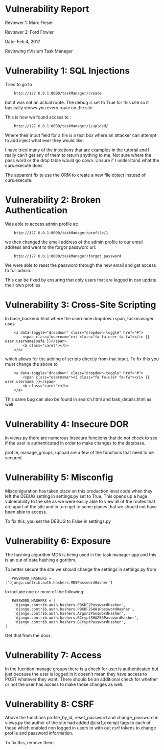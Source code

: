# Vulnerability Report
Reviewer 1: Marc Fieser

Reviewer 2: Ford Fowler

Date: Feb 4, 2017

Reviewing nVisium Task Manager


# Vulnerability 1: SQL Injections
Tried to go to 
```
    http://127.0.0.1:8000/taskManager/create
```
but it was not an actual route. The debug is set to True for this site so it basically shows you every route on the site.

This is how we found accsss to :
```
    http://127.0.0.1:8000/taskManager/1/upload/
```
Where their input field for a file is a text box where an attacker can attempt to add inject what ever they would like.

I have tried many of the injections that are examples in the tutorial and I really can't get any of them to return anything to me.  Not sure where the pass word or the drop table would go down. Unsure if I understand what the curs.execute does.

The apparent fix to use the ORM to create a new file object instead of curs.execute.


# Vulnerability 2: Broken Authentication

Was able to access admin profile at:
```
    http://127.0.0.1:8000/taskManager/profile/1
```
 we then changed the email address of the admin profile to our email address and went to the forgor password url:

```
    http://127.0.0.1:8000/taskManager/forgot_password
```

We were able to reset the password through the new email and get access to full admin.

This can be fixed by ensuring that only users that are logged in can update their own profiles.

# Vulnerability 3: Cross-Site Scripting

In base_backend.html where the username dropdown span, taskmanager uses 
```
    <a data-toggle="dropdown" class="dropdown-toggle" href="#">
        <span class="username"><i class="fa fa-user fa-fw"></i> {{ user.username|safe }}</span>
        <b class="caret"></b>
    </a>        
```

which allows for the adding of scripts directly from that input. To fix this you must change the above to 

```
    <a data-toggle="dropdown" class="dropdown-toggle" href="#">
        <span class="username"><i class="fa fa-user fa-fw"></i> {{ user.username }}</span>
        <b class="caret"></b>
    </a>
```

This same bug can also be found in search.html and task_details.html as well


# Vulnerability 4: Insecure DOR
in views.py there are numerous Insecure functions that do not check to see if the user is authenticated in order to make changes to the database.

profile, manage_groups, upload are a few of the functions that need to be secured.


# Vulnerability 5: Misconfig
Misconiguration has taken place on this production level code when they left the DEBUG setting in settings.py set to True.
This opens up a huge vulnerability to the site as we were easily able to view all of the routes that are apart of the site and in turn get to some places that we should not have been able to access.

To fix this, you set the DEBUG to False in settings.py


# Vulnerability 6: Exposure
The hashing algorithm MD5 is being used in the task manager app and this is an out of date hashing algorithm.

To better secure the site we should change the settings in settings.py from:
```
   PASSWORD_HASHERS = ['django.contrib.auth.hashers.MD5PasswordHasher'] 
```
to include one or more of the following:
```
   PASSWORD_HASHERS = [
    'django.contrib.auth.hashers.PBKDF2PasswordHasher',
    'django.contrib.auth.hashers.PBKDF2SHA1PasswordHasher',
    'django.contrib.auth.hashers.Argon2PasswordHasher',
    'django.contrib.auth.hashers.BCryptSHA256PasswordHasher',
    'django.contrib.auth.hashers.BCryptPasswordHasher',
] 
```
Get that from the docs.



# Vulnerability 7: Access
In the fucntion manage groups there is a check for user.is authenticated but just because the user is logged in it doesn't mean they have access to POST whatever they want. There should be an additional check for whether or not the user has access to make those changes as well.


# Vulnerability 8: CSRF
Above the functions profile_by_id, reset_password and change_password in views.py the author of the site had added @csrf_exempt tags to each of these which enabled non logged in users to with out csrf tokens to change profile and password information.

To fix this, remove them.




